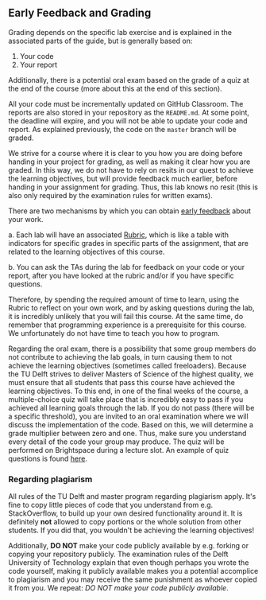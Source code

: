 ## Early Feedback and Grading

Grading depends on the specific lab exercise and is explained in the associated
parts of the guide, but is generally based on:

1. Your code
2. Your report

Additionally, there is a potential oral exam based on the grade of a quiz at 
the end of the course (more about this at the end of this section).

All your code must be incrementally updated on GitHub Classroom. The reports are
also stored in your repository as the `README.md`. At some point, the deadline
will expire, and you will not be able to update your code and report. As 
explained previously, the code on the `master` branch will be graded.

We strive for a course where it is clear to you how you are doing before handing
in your project for grading, as well as making it clear how you are graded. In
this way, we do not have to rely on resits in our quest to achieve the learning
objectives, but will provide feedback much earlier, before handing in your
assignment for grading. Thus, this lab knows no resit (this is also only
required by the examination rules for written exams).

There are two mechanisms by which you can obtain [early feedback] about your 
work.

a. Each lab will have an associated [Rubric], which is like a table with
  indicators for specific grades in specific parts of the assignment, that are 
  related to the learning objectives of this course.

[b. You can request reviews from the TAs in GitHub Classroom on e.g. your pull
   requests with incremental changes to your code. This includes requesting 
   reviews on your `README.md` (i.e. your report).]: # 
   
b. You can ask the TAs during the lab for feedback on your code or your report, after you have looked at the rubric and/or if you have specific questions.

[Therefore, by spending the required amount of time to learn, using the Rubric to
reflect on your own work, and by making use of the review functionality of
GitHub Classroom, it is incredibly unlikely that you will fail this course. At
the same time, do remember that programming experience is a prerequisite for
this course. We unfortunately do not have time to teach you how to program.]: #

Therefore, by spending the required amount of time to learn, using the Rubric to
reflect on your own work, and by asking questions during the lab, it is incredibly unlikely that you will fail this course. At the same time, do remember that 
programming experience is a prerequisite for this course. We unfortunately do not 
have time to teach you how to program.

Regarding the oral exam, there is a possibility that some group members do not
contribute to achieving the lab goals, in turn causing them to not achieve the
learning objectives (sometimes called freeloaders). Because the TU Delft strives
to deliver Masters of Science of the highest quality, we must ensure that all
students that pass this course have achieved the learning objectives. To this
end, in one of the final weeks of the course, a multiple-choice quiz will take
place that is incredibly easy to pass if you achieved all learning goals through
the lab. If you do not pass (there will be a specific threshold), you are
invited to an oral examination where we will discuss the implementation of the
code. Based on this, we will determine a grade multiplier between zero and one.
Thus, make sure you understand every detail of the code your group may produce.
The quiz will be performed on Brightspace during a lecture slot. An example of
quiz questions is found [here](../quiz_example.md).

### Regarding plagiarism

All rules of the TU Delft and master program regarding plagiarism apply. It's
fine to copy little pieces of code that you understand from e.g. StackOverflow,
to build up your own desired functionality around it. It is definitely **not**
allowed to copy portions or the whole solution from other students. If you did
that, you wouldn't be achieving the learning objectives!

Additionally, **DO NOT** make your code publicly available by e.g. forking or
copying your repository publicly. The examination rules of the Delft University
of Technology explain that even though perhaps you wrote the code yourself,
making it publicly available makes you a potential accomplice to plagiarism and
you may receive the same punishment as whoever copied it from you. We repeat:
*DO NOT make your code publicly available*.

[early feedback]: https://en.wikipedia.org/wiki/Formative_assessment
[rubric]: https://en.wikipedia.org/wiki/Rubric_(academic)
